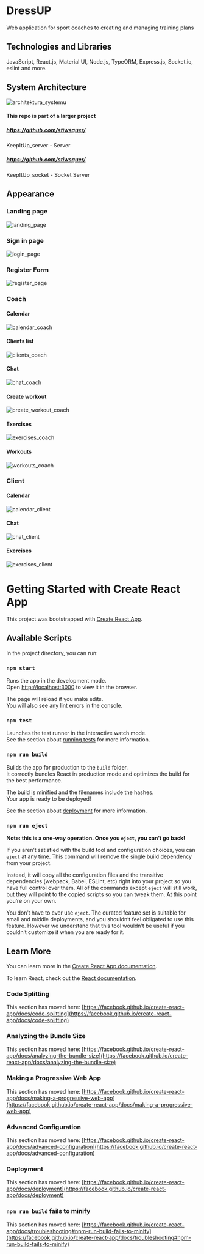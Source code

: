 # DressUP 

Web application for sport coaches to creating and managing training plans

## Technologies and Libraries
JavaScript, React.js, Material UI, Node.js, TypeORM, Express.js, Socket.io, eslint and more.

## System Architecture
![architektura_systemu](https://user-images.githubusercontent.com/50952730/143244210-3008e671-7559-4fb2-8ab7-8314fd899a50.png)

#### This repo is part of a larger project
##### https://github.com/stiwsquer/
KeepItUp_server - Server
##### https://github.com/stiwsquer/
KeepItUp_socket - Socket Server

## Appearance
### Landing page

![landing_page](https://user-images.githubusercontent.com/50952730/143244323-d96875b1-be5f-4d3a-b492-2dc0dfa51214.JPG)


### Sign in page

![login_page](https://user-images.githubusercontent.com/50952730/143244357-c7434cf7-fe93-41b8-ba9d-d705885fc90b.JPG)

### Register Form

![register_page](https://user-images.githubusercontent.com/50952730/143244368-3c4fa3bb-2bc7-4bf4-9437-0957737308ef.JPG)

### Coach
#### Calendar
![calendar_coach](https://user-images.githubusercontent.com/50952730/143244908-9c11670f-a251-4db4-9f14-d606b3bb84ff.JPG)

#### Clients list
![clients_coach](https://user-images.githubusercontent.com/50952730/143244900-8e268711-7007-4d77-b87d-496627f12cf2.JPG)

#### Chat
![chat_coach](https://user-images.githubusercontent.com/50952730/143244910-0b61a235-74c7-400a-8174-c8a0c1b94c65.JPG)

#### Create workout
![create_workout_coach](https://user-images.githubusercontent.com/50952730/143244903-1c77b0ec-b3ca-4fea-bc59-56c57def7564.JPG)

#### Exercises 
![exercises_coach](https://user-images.githubusercontent.com/50952730/143244905-d45b6b30-a8b0-4fb6-bed4-6947b8315625.JPG)

#### Workouts
![workouts_coach](https://user-images.githubusercontent.com/50952730/143244907-141858c9-d5dc-4574-99f3-e8abf1b21092.JPG)



### Client

#### Calendar
![calendar_client](https://user-images.githubusercontent.com/50952730/143245397-90ff91f1-5c06-4108-af52-1e91e1ca89db.JPG)

#### Chat
![chat_client](https://user-images.githubusercontent.com/50952730/143245399-b3dd57d3-3a17-4780-bce7-475f85330fa3.JPG)

#### Exercises 
![exercises_client](https://user-images.githubusercontent.com/50952730/143245393-18bd3bb4-e50a-4a2d-9647-707bc66333a5.JPG)

# Getting Started with Create React App

This project was bootstrapped with [Create React App](https://github.com/facebook/create-react-app).

## Available Scripts

In the project directory, you can run:

### `npm start`

Runs the app in the development mode.\
Open [http://localhost:3000](http://localhost:3000) to view it in the browser.

The page will reload if you make edits.\
You will also see any lint errors in the console.

### `npm test`

Launches the test runner in the interactive watch mode.\
See the section about [running tests](https://facebook.github.io/create-react-app/docs/running-tests) for more information.

### `npm run build`

Builds the app for production to the `build` folder.\
It correctly bundles React in production mode and optimizes the build for the best performance.

The build is minified and the filenames include the hashes.\
Your app is ready to be deployed!

See the section about [deployment](https://facebook.github.io/create-react-app/docs/deployment) for more information.

### `npm run eject`

**Note: this is a one-way operation. Once you `eject`, you can’t go back!**

If you aren’t satisfied with the build tool and configuration choices, you can `eject` at any time. This command will remove the single build dependency from your project.

Instead, it will copy all the configuration files and the transitive dependencies (webpack, Babel, ESLint, etc) right into your project so you have full control over them. All of the commands except `eject` will still work, but they will point to the copied scripts so you can tweak them. At this point you’re on your own.

You don’t have to ever use `eject`. The curated feature set is suitable for small and middle deployments, and you shouldn’t feel obligated to use this feature. However we understand that this tool wouldn’t be useful if you couldn’t customize it when you are ready for it.

## Learn More

You can learn more in the [Create React App documentation](https://facebook.github.io/create-react-app/docs/getting-started).

To learn React, check out the [React documentation](https://reactjs.org/).

### Code Splitting

This section has moved here: [https://facebook.github.io/create-react-app/docs/code-splitting](https://facebook.github.io/create-react-app/docs/code-splitting)

### Analyzing the Bundle Size

This section has moved here: [https://facebook.github.io/create-react-app/docs/analyzing-the-bundle-size](https://facebook.github.io/create-react-app/docs/analyzing-the-bundle-size)

### Making a Progressive Web App

This section has moved here: [https://facebook.github.io/create-react-app/docs/making-a-progressive-web-app](https://facebook.github.io/create-react-app/docs/making-a-progressive-web-app)

### Advanced Configuration

This section has moved here: [https://facebook.github.io/create-react-app/docs/advanced-configuration](https://facebook.github.io/create-react-app/docs/advanced-configuration)

### Deployment

This section has moved here: [https://facebook.github.io/create-react-app/docs/deployment](https://facebook.github.io/create-react-app/docs/deployment)

### `npm run build` fails to minify

This section has moved here: [https://facebook.github.io/create-react-app/docs/troubleshooting#npm-run-build-fails-to-minify](https://facebook.github.io/create-react-app/docs/troubleshooting#npm-run-build-fails-to-minify)
